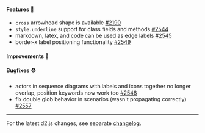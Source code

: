 #### Features 🚀

- `cross` arrowhead shape is available [#2190](https://github.com/terrastruct/d2/pull/2190)
- `style.underline` support for class fields and methods [#2544](https://github.com/terrastruct/d2/pull/2544)
- markdown, latex, and code can be used as edge labels [#2545](https://github.com/terrastruct/d2/pull/2545)
- border-x label positioning functionality [#2549](https://github.com/terrastruct/d2/pull/2549)

#### Improvements 🧹

#### Bugfixes ⛑️

- actors in sequence diagrams with labels and icons together no longer overlap, position keywords now work too [#2548](https://github.com/terrastruct/d2/pull/2548)
- fix double glob behavior in scenarios (wasn't propagating correctly) [#2557](https://github.com/terrastruct/d2/pull/2557)

---

For the latest d2.js changes, see separate [changelog](https://github.com/terrastruct/d2/blob/master/d2js/js/CHANGELOG.md).
